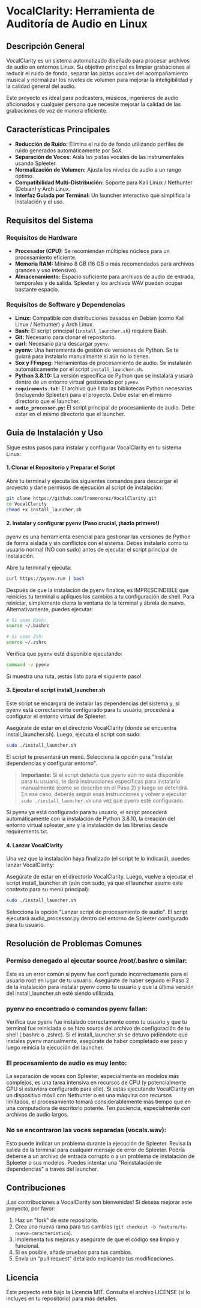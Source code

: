 # VocalClarity: Herramienta de Auditoría de Audio en Linux

## Descripción General

VocalClarity es un sistema automatizado diseñado para procesar archivos de audio en entornos Linux. Su objetivo principal es limpiar grabaciones al reducir el ruido de fondo, separar las pistas vocales del acompañamiento musical y normalizar los niveles de volumen para mejorar la inteligibilidad y la calidad general del audio.

Este proyecto es ideal para podcasters, músicos, ingenieros de audio aficionados y cualquier persona que necesite mejorar la calidad de las grabaciones de voz de manera eficiente.

## Características Principales

* **Reducción de Ruido:** Elimina el ruido de fondo utilizando perfiles de ruido generados automáticamente por SoX.
* **Separación de Voces:** Aísla las pistas vocales de las instrumentales usando Spleeter.
* **Normalización de Volumen:** Ajusta los niveles de audio a un rango óptimo.
* **Compatibilidad Multi-Distribución:** Soporte para Kali Linux / Nethunter (Debian) y Arch Linux.
* **Interfaz Guiada por Terminal:** Un launcher interactivo que simplifica la instalación y el uso.

## Requisitos del Sistema

### Requisitos de Hardware
* **Procesador (CPU):** Se recomiendan múltiples núcleos para un procesamiento eficiente.
* **Memoria RAM:** Mínimo 8 GB (16 GB o más recomendados para archivos grandes y uso intensivo).
* **Almacenamiento:** Espacio suficiente para archivos de audio de entrada, temporales y de salida. Spleeter y los archivos WAV pueden ocupar bastante espacio.

### Requisitos de Software y Dependencias
* **Linux:** Compatible con distribuciones basadas en Debian (como Kali Linux / Nethunter) y Arch Linux.
* **Bash:** El script principal (`install_launcher.sh`) requiere Bash.
* **Git:** Necesario para clonar el repositorio.
* **curl:** Necesario para descargar `pyenv`.
* **pyenv:** Una herramienta de gestión de versiones de Python. Se te guiará para instalarlo manualmente si aún no lo tienes.
* **Sox y FFmpeg:** Herramientas de procesamiento de audio. Se instalarán automáticamente por el script `install_launcher.sh`.
* **Python 3.8.10:** La versión específica de Python que se instalará y usará dentro de un entorno virtual gestionado por `pyenv`.
* **`requirements.txt`:** El archivo que lista las bibliotecas Python necesarias (incluyendo Spleeter) para el proyecto. Debe estar en el mismo directorio que el launcher.
* **`audio_processor.py`:** El script principal de procesamiento de audio. Debe estar en el mismo directorio que el launcher.

## Guía de Instalación y Uso

Sigue estos pasos para instalar y configurar VocalClarity en tu sistema Linux:

#### 1. Clonar el Repositorio y Preparar el Script

Abre tu terminal y ejecuta los siguientes comandos para descargar el proyecto y darle permisos de ejecución al script de instalación:

```bash
git clone https://github.com/lromerorez/VocalClarity.git
cd VocalClarity
chmod +x install_launcher.sh
```

#### 2. Instalar y configurar pyenv (Paso crucial, ¡hazlo primero!)

pyenv es una herramienta esencial para gestionar las versiones de Python de forma aislada y sin conflictos con el sistema. Debes instalarlo como tu usuario normal (NO con sudo) antes de ejecutar el script principal de instalación.

Abre tu terminal y ejecuta:

```bash
curl https://pyenv.run | bash
```

Después de que la instalación de pyenv finalice, es IMPRESCINDIBLE que reinicies tu terminal o apliques los cambios a tu configuración de shell. Para reiniciar, simplemente cierra la ventana de la terminal y ábrela de nuevo. Alternativamente, puedes ejecutar:

```bash
# Si usas Bash:
source ~/.bashrc

# Si usas Zsh:
source ~/.zshrc
```

Verifica que pyenv esté disponible ejecutando:

```bash
command -v pyenv
```

Si muestra una ruta, ¡estás listo para el siguiente paso!

#### 3. Ejecutar el script install_launcher.sh

Este script se encargará de instalar las dependencias del sistema y, si pyenv está correctamente configurado para tu usuario, procederá a configurar el entorno virtual de Spleeter.

Asegúrate de estar en el directorio VocalClarity (donde se encuentra install_launcher.sh). Luego, ejecuta el script con sudo:

```bash
sudo ./install_launcher.sh
```

El script te presentará un menú. Selecciona la opción para "Instalar dependencias y configurar entorno".

> **Importante:** Si el script detecta que pyenv aún no está disponible para tu usuario, te dará instrucciones específicas para instalarlo manualmente (como se describe en el Paso 2) y luego se detendrá. En ese caso, deberás seguir esas instrucciones y volver a ejecutar `sudo ./install_launcher.sh` una vez que pyenv esté configurado.

Si pyenv ya está configurado para tu usuario, el script procederá automáticamente con la instalación de Python 3.8.10, la creación del entorno virtual spleeter_env y la instalación de las librerías desde requirements.txt.

#### 4. Lanzar VocalClarity

Una vez que la instalación haya finalizado (el script te lo indicará), puedes lanzar VocalClarity:

Asegúrate de estar en el directorio VocalClarity. Luego, vuelve a ejecutar el script install_launcher.sh (aún con sudo, ya que el launcher asume este contexto para su menú principal):

```bash
sudo ./install_launcher.sh
```

Selecciona la opción "Lanzar script de procesamiento de audio". El script ejecutará audio_processor.py dentro del entorno de Spleeter configurado para tu usuario.

## Resolución de Problemas Comunes

### Permiso denegado al ejecutar source /root/.bashrc o similar:
Este es un error común si pyenv fue configurado incorrectamente para el usuario root en lugar de tu usuario. Asegúrate de haber seguido el Paso 2 de la instalación para instalar pyenv como tu usuario y que la última versión del install_launcher.sh esté siendo utilizada.

### pyenv no encontrado o comandos pyenv fallan:
Verifica que pyenv fue instalado correctamente como tu usuario y que tu terminal fue reiniciada o se hizo source del archivo de configuración de tu shell (.bashrc o .zshrc). Si el install_launcher.sh se detuvo pidiéndote que instales pyenv manualmente, asegúrate de haber completado ese paso y luego reinicia la ejecución del launcher.

### El procesamiento de audio es muy lento:
La separación de voces con Spleeter, especialmente en modelos más complejos, es una tarea intensiva en recursos de CPU (y potencialmente GPU si estuviera configurado para ello). Si estás ejecutando VocalClarity en un dispositivo móvil con Nethunter o en una máquina con recursos limitados, el procesamiento tomará considerablemente más tiempo que en una computadora de escritorio potente. Ten paciencia, especialmente con archivos de audio largos.

### No se encontraron las voces separadas (vocals.wav):
Esto puede indicar un problema durante la ejecución de Spleeter. Revisa la salida de la terminal para cualquier mensaje de error de Spleeter. Podría deberse a un archivo de entrada corrupto o a un problema de instalación de Spleeter o sus modelos. Puedes intentar una "Reinstalación de dependencias" a través del launcher.

## Contribuciones

¡Las contribuciones a VocalClarity son bienvenidas! Si deseas mejorar este proyecto, por favor:

1. Haz un "fork" de este repositorio.
2. Crea una nueva rama para tus cambios (`git checkout -b feature/tu-nueva-caracteristica`).
3. Implementa tus mejoras y asegúrate de que el código sea limpio y funcional.
4. Si es posible, añade pruebas para tus cambios.
5. Envía un "pull request" detallado explicando tus modificaciones.

## Licencia

Este proyecto está bajo la Licencia MIT. Consulta el archivo LICENSE (si lo incluyes en tu repositorio) para más detalles.
